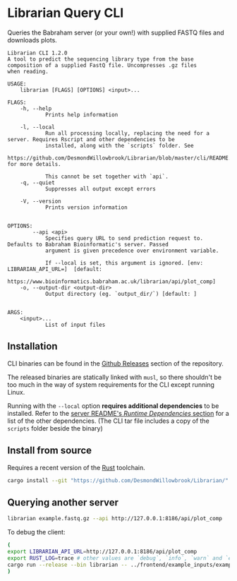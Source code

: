 # Librarian Query CLI

Queries the Babraham server (or your own!) with supplied FASTQ files and downloads plots.

```
Librarian CLI 1.2.0
A tool to predict the sequencing library type from the base composition of a supplied FastQ file. Uncompresses .gz files
when reading.

USAGE:
    librarian [FLAGS] [OPTIONS] <input>...

FLAGS:
    -h, --help       
            Prints help information

    -l, --local      
            Run all processing locally, replacing the need for a server. Requires Rscript and other dependencies to be
            installed, along with the `scripts` folder. See
            https://github.com/DesmondWillowbrook/Librarian/blob/master/cli/README.md for more details.
            
            This cannot be set together with `api`.
    -q, --quiet      
            Suppresses all output except errors

    -V, --version    
            Prints version information


OPTIONS:
        --api <api>                  
            Specifies query URL to send prediction request to. Defaults to Babraham Bioinformatic's server. Passed
            argument is given precedence over environment variable.
            
            If --local is set, this argument is ignored. [env: LIBRARIAN_API_URL=]  [default:
            https://www.bioinformatics.babraham.ac.uk/librarian/api/plot_comp]
    -o, --output-dir <output-dir>    
            Output directory (eg. `output_dir/`) [default: ]


ARGS:
    <input>...    
            List of input files
```

## Installation

CLI binaries can be found in the [Github Releases](https://github.com/DesmondWillowbrook/Librarian/releases) section of the repository.

The released binaries are statically linked with `musl`, so there shouldn't be too much in the way of system requirements for the CLI except running Linux.

Running with the `--local` option **requires additional dependencies** to be installed. Refer to the [server README's *Runtime Dependencies* section](../server/README.md#runtime-dependencies) for a list of the other dependencies. (The CLI tar file includes a copy of the `scripts` folder beside the binary)

## Install from source
Requires a recent version of the [Rust](https://rust-lang.org) toolchain. 
```bash
cargo install --git "https://github.com/DesmondWillowbrook/Librarian/" cli
```

## Querying another server
```bash
librarian example.fastq.gz --api http://127.0.0.1:8186/api/plot_comp
```

To debug the client:
```bash
(
export LIBRARIAN_API_URL=http://127.0.0.1:8186/api/plot_comp
export RUST_LOG=trace # other values are `debug`, `info`, `warn` and `error` - default is `info`
cargo run --release --bin librarian -- ../frontend/example_inputs/example_inputs/*
)
```

